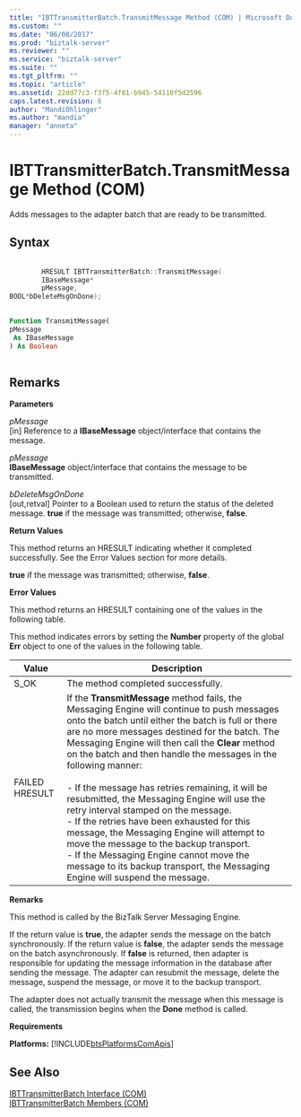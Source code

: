 ```yaml
---
title: "IBTTransmitterBatch.TransmitMessage Method (COM) | Microsoft Docs"
ms.custom: ""
ms.date: "06/08/2017"
ms.prod: "biztalk-server"
ms.reviewer: ""
ms.service: "biztalk-server"
ms.suite: ""
ms.tgt_pltfrm: ""
ms.topic: "article"
ms.assetid: 22dd77c3-f3f5-4f01-b945-54110f5d2596
caps.latest.revision: 6
author: "MandiOhlinger"
ms.author: "mandia"
manager: "anneta"
---
```

# IBTTransmitterBatch.TransmitMessage Method (COM)
Adds messages to the adapter batch that are ready to be transmitted.  
  
## Syntax  
  
```cpp  
  
        HRESULT IBTTransmitterBatch::TransmitMessage(  
        IBaseMessage*  
        pMessage,  
BOOL*bDeleteMsgOnDone);  
```  
  
```vb  
  
Function TransmitMessage(  
pMessage  
 As IBaseMessage  
) As Boolean  
  
```  
  
## Remarks  
 **Parameters**  
  
 *pMessage*  
 [in] Reference to a **IBaseMessage** object/interface that contains the message.  
  
 *pMessage*  
 **IBaseMessage** object/interface that contains the message to be transmitted.  
  
 *bDeleteMsgOnDone*  
 [out,retval] Pointer to a Boolean used to return the status of the deleted message. **true** if the message was transmitted; otherwise, **false**.  
  
 **Return Values**  
  
 This method returns an HRESULT indicating whether it completed successfully. See the Error Values section for more details.  
  
 **true** if the message was transmitted; otherwise, **false**.  
  
 **Error Values**  
  
 This method returns an HRESULT containing one of the values in the following table.  
  
 This method indicates errors by setting the **Number** property of the global **Err** object to one of the values in the following table.  
  
|Value|Description|  
|-----------|-----------------|  
|S_OK|The method completed successfully.|  
|FAILED HRESULT|If the **TransmitMessage** method fails, the Messaging Engine will continue to push messages onto the batch until either the batch is full or there are no more messages destined for the batch. The Messaging Engine will then call the **Clear** method on the batch and then handle the messages in the following manner:<br /><br /> -   If the message has retries remaining, it will be resubmitted, the Messaging Engine will use the retry interval stamped on the message.<br />-   If the retries have been exhausted for this message, the Messaging Engine will attempt to move the message to the backup transport.<br />-   If the Messaging Engine cannot move the message to its backup transport, the Messaging Engine will suspend the message.|  
  
 **Remarks**  
  
 This method is called by the BizTalk Server Messaging Engine.  
  
 If the return value is **true**, the adapter sends the message on the batch synchronously. If the return value is **false**, the adapter sends the message on the batch asynchronously. If **false** is returned, then adapter is responsible for updating the message information in the database after sending the message. The adapter can resubmit the message, delete the message, suspend the message, or move it to the backup transport.  
  
 The adapter does not actually transmit the message when this message is called, the transmission begins when the **Done** method is called.  
  
 **Requirements**  
  
 **Platforms:**  [!INCLUDE[btsPlatformsComApis](../includes/btsplatformscomapis-md.md)]  
  
## See Also  
 [IBTTransmitterBatch Interface (COM)](../core/ibttransmitterbatch-interface-com.md)   
 [IBTTransmitterBatch Members (COM)](../core/ibttransmitterbatch-members-com.md)